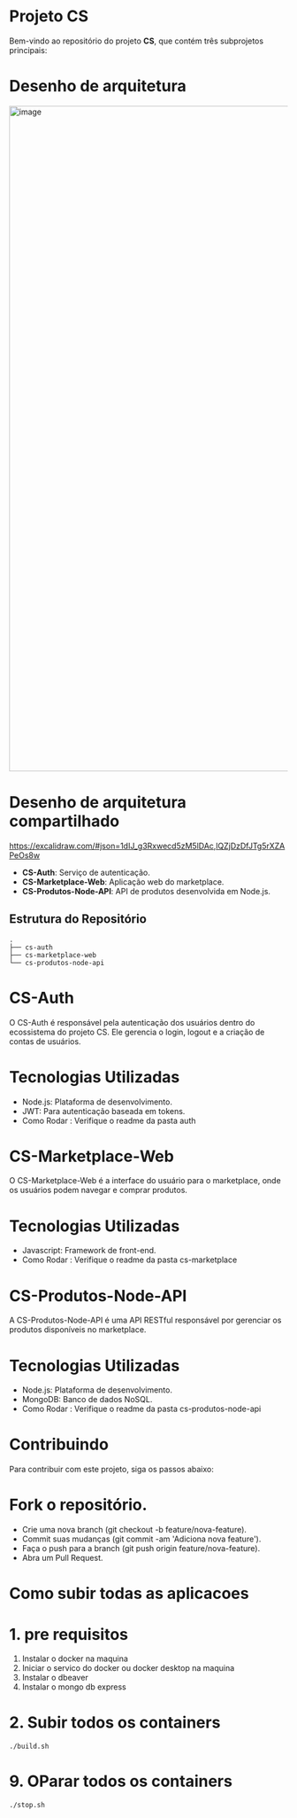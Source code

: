 # Projeto CS

Bem-vindo ao repositório do projeto **CS**, que contém três subprojetos principais:

# Desenho de arquitetura

<img width="1201" alt="image" src="https://github.com/user-attachments/assets/333718b5-00d8-4d71-8c38-ff0416d12584">

# Desenho de arquitetura compartilhado 
https://excalidraw.com/#json=1dIJ_g3Rxwecd5zM5lDAc,lQZjDzDfJTg5rXZAPeOs8w 

- **CS-Auth**: Serviço de autenticação.
- **CS-Marketplace-Web**: Aplicação web do marketplace.
- **CS-Produtos-Node-API**: API de produtos desenvolvida em Node.js.

## Estrutura do Repositório

```
.
├── cs-auth
├── cs-marketplace-web
└── cs-produtos-node-api
```

# CS-Auth
O CS-Auth é responsável pela autenticação dos usuários dentro do ecossistema do projeto CS. Ele gerencia o login, logout e a criação de contas de usuários.

# Tecnologias Utilizadas
- Node.js: Plataforma de desenvolvimento.
- JWT: Para autenticação baseada em tokens.
- Como Rodar : Verifique o readme da pasta auth

# CS-Marketplace-Web
O CS-Marketplace-Web é a interface do usuário para o marketplace, onde os usuários podem navegar e comprar produtos.

# Tecnologias Utilizadas
- Javascript: Framework de front-end.
- Como Rodar : Verifique o readme da pasta cs-marketplace

# CS-Produtos-Node-API
A CS-Produtos-Node-API é uma API RESTful responsável por gerenciar os produtos disponíveis no marketplace.

# Tecnologias Utilizadas
- Node.js: Plataforma de desenvolvimento.
- MongoDB: Banco de dados NoSQL.
- Como Rodar : Verifique o readme da pasta cs-produtos-node-api
  
# Contribuindo
Para contribuir com este projeto, siga os passos abaixo:

# Fork o repositório.
- Crie uma nova branch (git checkout -b feature/nova-feature).
- Commit suas mudanças (git commit -am 'Adiciona nova feature').
- Faça o push para a branch (git push origin feature/nova-feature).
- Abra um Pull Request.


# Como subir todas as aplicacoes 

# 1. pre requisitos

1. Instalar o docker na maquina 
2. Iniciar o servico do docker ou docker desktop na maquina
3. Instalar o dbeaver 
4. Instalar o mongo db express

# 2. Subir todos os containers 

`./build.sh`

# 9. OParar todos os containers 

`./stop.sh`

